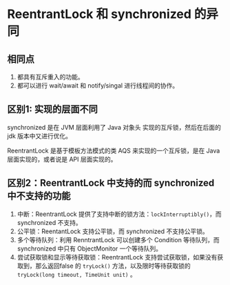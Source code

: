 # ReentrantLock 和 synchronized 的异同

## 相同点

1. 都具有互斥重入的功能。
2. 都可以进行 wait/await 和 notify/singal 进行线程间的协作。

## 区别1: 实现的层面不同

synchronized 是在 JVM 层面利用了 Java 对象头 实现的互斥锁，然后在后面的 jdk 版本中又进行优化。

ReentrantLock 是基于模板方法模式的类 AQS 来实现的一个互斥锁，是在 Java 层面实现的，或者说是 API 层面实现的。

## 区别2：ReentrantLock 中支持的而 synchronized 中不支持的功能

1. 中断：ReentrantLock 提供了支持中断的锁方法：`lockInterruptibly()`，而 synchronized 不支持。
2. 公平锁：ReentantLock 支持公平锁，而 synchronized 不支持公平锁。
3. 多个等待队列：利用 RenntrantLock 可以创建多个 Condition 等待队列，而 synchronized 中只有 ObjectMonitor 一个等待队列。
4. 尝试获取锁和显示等待获取锁：ReentrantLock 支持尝试获取锁，如果没有获取到，那么返回false 的 `tryLock()` 方法，以及限时等待获取锁的 `tryLock(long timeout, TimeUnit unit)` 。
